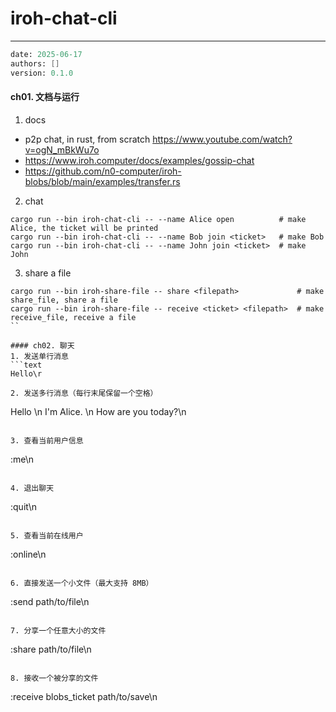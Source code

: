 # iroh-chat-cli
---
```meta
date: 2025-06-17
authors: []
version: 0.1.0
```


#### ch01. 文档与运行
1. docs
- p2p chat, in rust, from scratch
  https://www.youtube.com/watch?v=ogN_mBkWu7o
- https://www.iroh.computer/docs/examples/gossip-chat
- https://github.com/n0-computer/iroh-blobs/blob/main/examples/transfer.rs

2. chat
```
cargo run --bin iroh-chat-cli -- --name Alice open          # make Alice, the ticket will be printed
cargo run --bin iroh-chat-cli -- --name Bob join <ticket>   # make Bob
cargo run --bin iroh-chat-cli -- --name John join <ticket>  # make John
```

3. share a file
```
cargo run --bin iroh-share-file -- share <filepath>             # make share_file, share a file
cargo run --bin iroh-share-file -- receive <ticket> <filepath>  # make receive_file, receive a file
``

#### ch02. 聊天
1. 发送单行消息
```text
Hello\r

2. 发送多行消息（每行末尾保留一个空格）
```
Hello \n
I'm Alice. \n
How are you today?\n
```

3. 查看当前用户信息
```
:me\n
```

4. 退出聊天
```
:quit\n
```

5. 查看当前在线用户
```
:online\n
```

6. 直接发送一个小文件（最大支持 8MB）
```
:send path/to/file\n
```

7. 分享一个任意大小的文件
```
:share path/to/file\n
```

8. 接收一个被分享的文件
```
:receive blobs_ticket path/to/save\n
```
